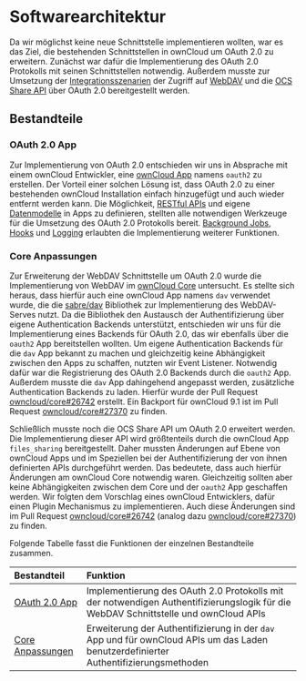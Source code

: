 # Softwarearchitektur

Da wir möglichst keine neue Schnittstelle implementieren wollten, war es das Ziel, die bestehenden Schnittstellen in ownCloud um OAuth 2.0 zu erweitern. Zunächst war dafür die Implementierung des OAuth 2.0 Protokolls mit seinen Schnittstellen notwendig. Außerdem musste zur Umsetzung der [Integrationsszenarien](../..#integrationsszenarien) der Zugriff auf [WebDAV](https://doc.owncloud.org/server/9.1/user_manual/files/access_webdav.html) und die [OCS Share API](https://doc.owncloud.org/server/9.1/developer_manual/core/ocs-share-api.html) über OAuth 2.0 bereitgestellt werden.

## Bestandteile

### OAuth 2.0 App

Zur Implementierung von OAuth 2.0 entschieden wir uns in Absprache mit einem ownCloud Entwickler, eine [ownCloud App](https://doc.owncloud.org/server/9.1/developer_manual/app/) namens `oauth2` zu erstellen. Der Vorteil einer solchen Lösung ist, dass OAuth 2.0 zu einer bestehenden ownCloud Installation einfach hinzugefügt und auch wieder entfernt werden kann. Die Möglichkeit, [RESTful APIs](https://doc.owncloud.org/server/9.1/developer_manual/app/api.html) und eigene [Datenmodelle](https://doc.owncloud.org/server/9.1/developer_manual/app/schema.html) in Apps zu definieren, stellten alle notwendigen Werkzeuge für die Umsetzung des OAuth 2.0 Protokolls bereit. [Background Jobs](https://doc.owncloud.org/server/9.1/developer_manual/app/backgroundjobs.html), [Hooks](https://doc.owncloud.org/server/9.1/developer_manual/app/hooks.html) und [Logging](https://doc.owncloud.org/server/9.1/developer_manual/app/logging.html) erlaubten die Implementierung weiterer Funktionen.

### Core Anpassungen

Zur Erweiterung der WebDAV Schnittstelle um OAuth 2.0 wurde die Implementierung von WebDAV im [ownCloud Core](https://github.com/owncloud/core) untersucht. Es stellte sich heraus, dass hierfür auch eine ownCloud App namens `dav` verwendet wurde, die die [sabre/dav](http://sabre.io) Bibliothek zur Implementierung des WebDAV-Serves nutzt. Da die Bibliothek den Austausch der Authentifizierung über eigene Authentication Backends unterstützt, entschieden wir uns für die Implementierung eines Backends für OAuth 2.0,
das wir ebenfalls über die `oauth2` App bereitstellen wollten. Um eigene Authentication Backends für die `dav` App bekannt zu machen und gleichzeitig keine Abhängigkeit zwischen den Apps zu schaffen,
nutzten wir Event Listener. Notwendig dafür war die Registrierung des OAuth 2.0 Backends durch die `oauth2` App. Außerdem musste die `dav` App dahingehend angepasst werden, zusätzliche Authentication Backends zu laden. Hierfür wurde der Pull Request [owncloud/core#26742](https://github.com/owncloud/core/pull/26742) erstellt. Ein Backport für ownCloud 9.1 ist im Pull Request [owncloud/core#27370](https://github.com/owncloud/core/pull/27370) zu finden.

Schließlich musste noch die OCS Share API um OAuth 2.0 erweitert werden. Die Implementierung dieser API wird größtenteils durch die ownCloud App `files_sharing` bereitgestellt. Daher mussten Änderungen auf Ebene von ownCloud Apps und im Speziellen bei der Authentifizierung der von ihnen definierten APIs durchgeführt werden. Das bedeutete, dass auch hierfür Änderungen am ownCloud Core notwendig waren. Gleichzeitig sollten aber keine Abhängigkeiten zwischen dem Core und der `oauth2` App geschaffen werden. Wir folgten dem Vorschlag eines ownCloud Entwicklers, dafür einen Plugin Mechanismus zu implementieren. Auch diese Änderungen sind im Pull Request [owncloud/core#26742](https://github.com/owncloud/core/pull/26742) (analog dazu [owncloud/core#27370](https://github.com/owncloud/core/pull/27370)) zu finden.

Folgende Tabelle fasst die Funktionen der einzelnen Bestandteile zusammen.

| Bestandteil                          | Funktion                                                                                                                             |
|:-------------------------------------|:-------------------------------------------------------------------------------------------------------------------------------------|
| [OAuth 2.0 App](oauth2-app)          | Implementierung des OAuth 2.0 Protokolls mit der notwendigen Authentifizierungslogik für die WebDAV Schnittstelle und ownCloud APIs  |
| [Core Anpassungen](core-anpassungen) | Erweiterung der Authentifizierung in der `dav` App und für ownCloud APIs um das Laden benutzerdefinierter Authentifizierungsmethoden |
